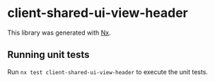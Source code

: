 # client-shared-ui-view-header

This library was generated with [Nx](https://nx.dev).

## Running unit tests

Run `nx test client-shared-ui-view-header` to execute the unit tests.
